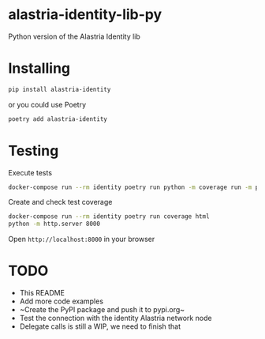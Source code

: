 # alastria-identity-lib-py

Python version of the Alastria Identity lib

# Installing

```bash
pip install alastria-identity
```

or you could use Poetry

```bash
poetry add alastria-identity
```

# Testing

Execute tests
```bash
docker-compose run --rm identity poetry run python -m coverage run -m pytest alastria_identity -v .
```

Create and check test coverage
```bash
docker-compose run --rm identity poetry run coverage html
python -m http.server 8000
```

Open `http://localhost:8000` in your browser

# TODO

- This README
- Add more code examples
- ~Create the PyPI package and push it to pypi.org~
- Test the connection with the identity Alastria network node
- Delegate calls is still a WIP, we need to finish that
